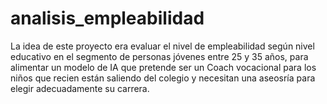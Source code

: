 # analisis_empleabilidad
La idea de este proyecto era evaluar el nivel de empleabilidad según nivel educativo en el segmento de personas jóvenes entre 25 y 35 años, para alimentar un modelo de IA que pretende ser un Coach vocacional para los niños que recien están saliendo del colegio y necesitan una aseosría para elegir adecuadamente su carrera.
